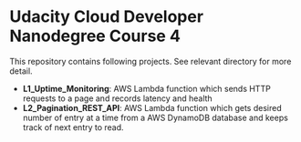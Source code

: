 # Udacity Cloud Developer Nanodegree Course 4 
This repository contains following projects. See relevant directory for more detail.

- **L1_Uptime_Monitoring**: AWS Lambda function which sends HTTP requests to a page and records latency and health   
- **L2_Pagination_REST_API**: AWS Lambda function which gets desired number of entry at a time from a AWS DynamoDB database and keeps track of next entry to read. 
